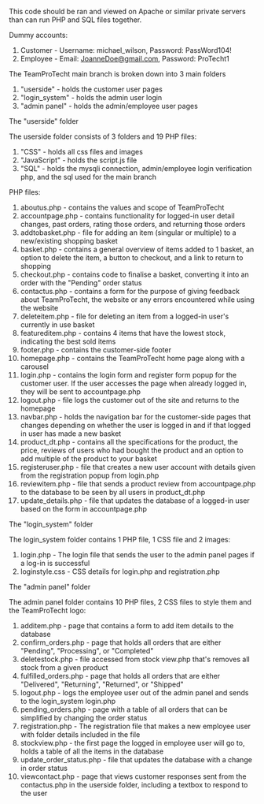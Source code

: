 This code should be ran and viewed on Apache or similar private servers than can run PHP and SQL files together.

Dummy accounts:
1. Customer - Username: michael_wilson, Password: PassWord104!
2. Employee - Email: JoanneDoe@gmail.com, Password: ProTecht1


The TeamProTecht main branch is broken down into 3 main folders
1. "userside" - holds the customer user pages
2. "login_system" - holds the admin user login
3. "admin panel" - holds the admin/employee user pages


The "userside" folder

The userside folder consists of 3 folders and 19 PHP files:
1. "CSS" - holds all css files and images
2. "JavaScript" - holds the script.js file
3. "SQL" - holds the mysqli connection, admin/employee login verification php,
            and the sql used for the main branch

PHP files:
1. aboutus.php - contains the values and scope of TeamProTecht
2. accountpage.php - contains functionality for logged-in user detail changes, past orders,
                           rating those orders, and returning those orders
3. addtobasket.php - file for adding an item (singular or multiple) to a new/existing shopping basket
4. basket.php - contains a general overview of items added to 1 basket, an option to delete the item,
                           a button to checkout, and a link to return to shopping
5. checkout.php - contains code to finalise a basket, converting it into an order with the "Pending" order status
6. contactus.php - contains a form for the purpose of giving feedback about TeamProTecht,
                           the website or any errors encountered while using the website
7. deleteitem.php - file for deleting an item from a logged-in user's currently in use basket
8. featureditem.php - contains 4 items that have the lowest stock, indicating the best sold items
9. footer.php - contains the customer-side footer
10. homepage.php - contains the TeamProTecht home page along with a carousel
11. login.php - contains the login form and register form popup for the customer user.
                If the user accesses the page when already logged in, they will be sent to accountpage.php
12. logout.php - file logs the customer out of the site and returns to the homepage
13. navbar.php - holds the navigation bar for the customer-side pages that changes depending on whether
                            the user is logged in and if that logged in user has made a new basket
14. product_dt.php - contains all the specifications for the product, the price,
                            reviews of users who had bought the product and an option to add multiple of the product to your basket
15. registeruser.php - file that creates a new user account with details given
                            from the registration popup from login.php
16. reviewitem.php - file that sends a product review from accountpage.php to the database
                         to be seen by all users in product_dt.php
17. update_details.php - file that updates the database of a logged-in user based on the form
                            in accountpage.php


The "login_system" folder

The login_system folder contains 1 PHP file, 1 CSS file and 2 images:
1. login.php - The login file that sends the user to the admin panel pages if a log-in is
               successful
2. loginstyle.css - CSS details for login.php and registration.php


The "admin panel" folder

The admin panel folder contains 10 PHP files, 2 CSS files to style them and the TeamProTecht logo:
1. additem.php - page that contains a form to add item details to the database
2. confirm_orders.php - page that holds all orders that are either "Pending", "Processing", or "Completed"
3. deletestock.php - file accessed from stock view.php that's removes all stock from a given product
4. fulfilled_orders.php - page that holds all orders that are either "Delivered", "Returning", "Returned", or "Shipped"
5. logout.php - logs the employee user out of the admin panel and sends to the login_system login.php
6. pending_orders.php - page with a table of all orders that can be simplified by changing the order status
7. registration.php - The registration file that makes a new employee user with folder details included in the file
8. stockview.php - the first page the logged in employee user will go to, holds a table of all the items in the database
9. update_order_status.php - file that updates the database with a change in order status
10. viewcontact.php - page that views customer responses sent from the contactus.php in the userside folder, including a textbox to respond to the user

